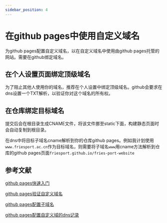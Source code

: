 ```yaml
---
sidebar_position: 4
---
```


# 在github pages中使用自定义域名

为github pages配置自定义域名，以在自定义域名中使用由github pages托管的网站。需要在github绑定域名。

## 在个人设置页面绑定顶级域名

为了阻止其他人使用你的域名，推荐在个人设置中绑定顶级域名。github会要求在dns设置一个TXT解析，以验证你对这个域名的所有权。

## 在仓库绑定目标域名

提交后会在根目录生成CNAME文件，将该文件挪至static下面，构建静态页面时会自动复制到根目录。

在dns中将目标子域名cname解析到你的仓库github pages。例如我计划使用`www.friesport.ac.cn`作为目标域名，则需要将子域名`www`用cname方法解析到仓库的github pages页面`friesport.github.io/fries-port-website`


## 参考文献

[github pages快速入门](https://docs.github.com/zh/pages/quickstart)

[github pages验证自定义域名](https://docs.github.com/zh/pages/configuring-a-custom-domain-for-your-github-pages-site/verifying-your-custom-domain-for-github-pages)

[github pages配置子域名](https://docs.github.com/zh/pages/configuring-a-custom-domain-for-your-github-pages-site/managing-a-custom-domain-for-your-github-pages-site#configuring-a-subdomain)

[github pages配置自定义域的dns记录](https://docs.github.com/zh/pages/configuring-a-custom-domain-for-your-github-pages-site/managing-a-custom-domain-for-your-github-pages-site#dns-records-for-your-custom-domain)